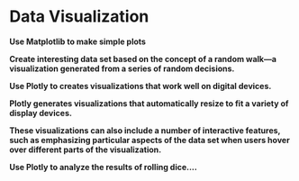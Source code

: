 # Data Visualization

**Use Matplotlib to make simple plots** 

**Create interesting data set based on the concept of a random walk—a visualization generated from a series of random decisions.**

**Use Plotly to creates visualizations that work well on digital devices.**

**Plotly generates visualizations that automatically resize to fit a variety of display devices.**

**These visualizations can also include a number of interactive features, such as emphasizing particular aspects of the data set when users hover over different parts of the visualization.** 

**Use Plotly to analyze the results of rolling dice....**
